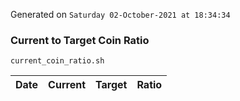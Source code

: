 Generated on `Saturday 02-October-2021 at 18:34:34`

### Current to Target Coin Ratio
`current_coin_ratio.sh`

Date|Current|Target|Ratio
---|---|---|---
